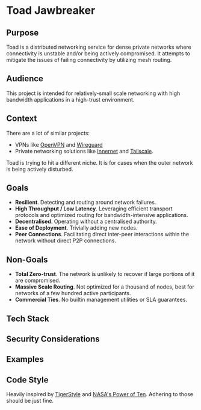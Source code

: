 # Toad Jawbreaker

## Purpose

Toad is a distributed networking service for dense private networks where connectivity is unstable and/or being actively compromised. It attempts to mitigate the issues of failing connectivity by utilizing mesh routing.

## Audience

This project is intended for relatively-small scale networking with high bandwidth applications in a high-trust environment. 

## Context

There are a lot of similar projects:

- VPNs like [OpenVPN](https://openvpn.net/) and [Wireguard](https://www.wireguard.com/)
- Private networking solutions like [Innernet](https://github.com/tonarino/innernet) and [Tailscale](https://tailscale.com/).

Toad is trying to hit a different niche. It is for cases when the outer network is being actively disturbed.

## Goals

- **Resilient**. Detecting and routing around network failures.
- **High Throughput / Low Latency**. Leveraging efficient transport protocols and optimized routing for bandwidth-intensive applications.
- **Decentralised**. Operating without a centralised authority.
- **Ease of Deployment**. Trivially adding new nodes.
- **Peer Connections**. Facilitating direct inter-peer interactions within the network without direct P2P connections.

## Non-Goals

- **Total Zero-trust**. The network is unlikely to recover if large portions of it are compromised.
- **Massive Scale Routing**. Not optimized for a thousand of nodes, best for networks of a few hundred active participants.
- **Commercial Ties**. No builtin management utilities or SLA guarantees.

## Tech Stack

## Security Considerations

## Examples

## Code Style

Heavily inspired by [TigerStyle](https://github.com/tigerbeetle/tigerbeetle/blob/main/docs/TIGER_STYLE.md) and [NASA's Power of Ten](https://spinroot.com/gerard/pdf/P10.pdf). Adhering to those should be just fine.
